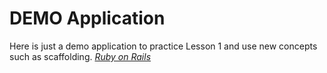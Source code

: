 # DEMO Application

Here is just a demo application to practice Lesson 1 and use new concepts such as scaffolding. [*Ruby on Rails*](http://manny.heroku.com)
